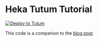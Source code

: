 # Heka Tutum Tutorial

[![Deploy to Tutum](https://s.tutum.co/deploy-to-tutum.png)](https://dashboard.tutum.co/stack/deploy/)

This code is a companion to the [blog post](http://www.ianneubert.com/wp/2015/03/03/how-to-use-heka-docker-and-tutum/).
